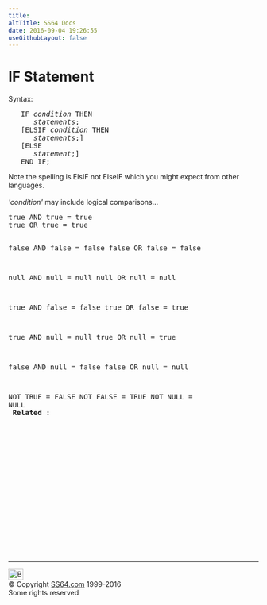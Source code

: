 ```yaml
---
title:
altTitle: SS64 Docs
date: 2016-09-04 19:26:55
useGithubLayout: false
---
```

<!-- #BeginLibraryItem "/Library/head_orapl.lbi" --><!-- #EndLibraryItem --><h1> IF Statement</h1> 
<p>Syntax:</p>
<pre>   IF <i>condition</i> THEN
      <i>statements</i>;
   [ELSIF <i>condition</i> THEN
      <i>statements</i>;]
   [ELSE
      <i>statement</i>;]
   END IF;
</pre>
<p>Note the spelling is ElsIF not ElseIF which you might expect from other languages. <br>
<br>
<i>'condition'</i> may include logical comparisons...</p>
<pre>true AND true = true
true OR true = true

false AND false = false
false OR false = false

null AND null = null
null OR null = null

true AND false = false
true OR false = true

true AND null = null
true OR null = true

false AND null = false
false OR null = null

NOT TRUE = FALSE
NOT FALSE = TRUE
NOT NULL = NULL<span class="body"><b> <br>
Related :</b></span> </pre><!-- #BeginLibraryItem "/Library/foot_ora.lbi" --><p>
<!-- oracle-footer -->
<ins class="adsbygoogle" style="display:inline-block;width:300px;height:250px" data-ad-client="ca-pub-6140977852749469" data-ad-slot="4275490898"></ins>
<script>
(adsbygoogle = window.adsbygoogle || []).push({});
</script></p>
<hr>
<div id="bl" class="footer"><a href="if.html#"><img src="../images/top.png" width="30" height="22" alt="Back to the Top"></a></div>
<div id="br" class="footer, tagline">© Copyright <a href="http://ss64.com/">SS64.com</a> 1999-2016<br>
Some rights reserved</div><!-- #EndLibraryItem -->

